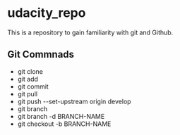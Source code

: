 # udacity_repo
This is a repository to gain familiarity with git and Github.

## Git Commnads
- git clone
- git add
- git commit 
- git pull
- git push --set-upstream origin develop
- git branch
- git branch -d BRANCH-NAME
- git checkout -b BRANCH-NAME